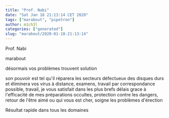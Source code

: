 ```yaml
---
title: "Prof. Nabi"
date: "Sat Jan 18 21:13:14 CET 2020"
tags: ["marabout", "pipotron"]
author: m1ch3l
categories: ["generated"]
slug: "marabout/2020-01-18-21:13:14"
---
```


Prof. Nabi

marabout

désormais vos problèmes trouvent solution

son pouvoir est tel qu'il réparera les secteurs défectueux des disques durs et éliminera vos virus à distance, examens, travail par correspondance possible, travail, je vous satisfait dans les plus brefs délais grace à l'efficacité de mes préparations occultes, protection contre les dangers, retour de l'être aimé ou qui vous est cher, soigne les problèmes d'érection

Résultat rapide dans tous les domaines
